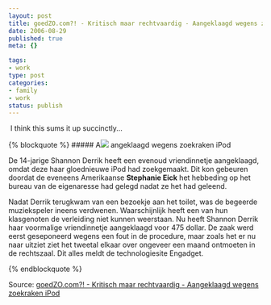 ```yaml
--- 
layout: post
title: goedZO.com?! - Kritisch maar rechtvaardig - Aangeklaagd wegens zoekraken iPod
date: 2006-08-29
published: true
meta: {}

tags: 
- work
type: post
categories: 
- family
- work
status: publish
---
```



 I think this sums it up succinctly...

 {% blockquote %} ##### A[![](http://blog.andyeick.com/content/binary/WindowsLiveWriter/goe.comKritischmaarrechtvaardigAangeklaa_4729/nlmap_thumb.gif)](http://blog.andyeick.com/content/binary/WindowsLiveWriter/goe.comKritischmaarrechtvaardigAangeklaa_4729/nlmap2.gif) angeklaagd wegens zoekraken iPod

 

De 14-jarige Shannon Derrik heeft een evenoud vriendinnetje aangeklaagd, omdat deze haar gloednieuwe iPod had zoekgemaakt. Dit kon gebeuren doordat de eveneens Amerikaanse **Stephanie Eick** het hebbeding op het bureau van de eigenaresse had gelegd nadat ze het had geleend.  



Nadat Derrik terugkwam van een bezoekje aan het toilet, was de begeerde muziekspeler ineens verdwenen. Waarschijnlijk heeft een van hun klasgenoten de verleiding niet kunnen weerstaan. Nu heeft Shannon Derrik haar voormalige vriendinnetje aangeklaagd voor 475 dollar. De zaak werd eerst geseponeerd wegens een fout in de procedure, maar zoals het er nu naar uitziet ziet het tweetal elkaar over ongeveer een maand ontmoeten in de rechtszaal. Dit alles meldt de technologiesite Engadget.

{% endblockquote %} 

Source: [goedZO.com?! - Kritisch maar rechtvaardig - Aangeklaagd wegens zoekraken iPod](http://www.goedzo.com/index.php/2006/08/27/aangeklaagd_wegens_zoekraken_ipod)

